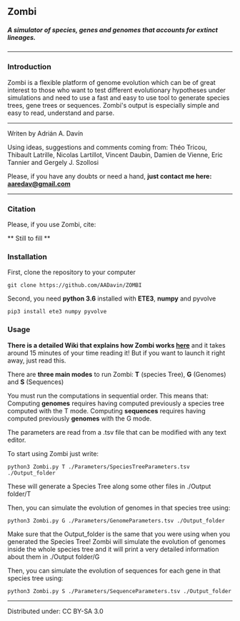 ﻿
## Zombi 
##### A simulator of species, genes and genomes that accounts for extinct lineages.

----------

### **Introduction** ###

Zombi is a flexible platform of genome evolution which can be of great interest to those who want to test different evolutionary hypotheses under simulations and need to use a fast and easy to use tool to generate species trees, gene trees or sequences.
Zombi's output is especially simple and easy to read, understand and parse. 


----------

Writen by Adrián A. Davín 

Using ideas, suggestions and comments coming from: Théo Tricou, Thibault Latrille, Nicolas Lartillot, Vincent Daubin, Damien de Vienne, Eric Tannier and Gergely J. Szollosi

Please, if you have any doubts or need a hand, **just contact me here: aaredav@gmail.com**


----------

### **Citation** ###

Please, if you use Zombi, cite:

 ** Still to fill **

### **Installation** ###

First, clone the repository to your computer

    git clone https://github.com/AADavin/ZOMBI

Second, you need **python 3.6** installed with **ETE3**, **numpy** and pyvolve

    pip3 install ete3 numpy pyvolve
        

### **Usage** ###

**There is a detailed Wiki that explains how Zombi works [here](https://github.com/AADavin/ZOMBI/wiki)** and it takes around 15 minutes of your time reading it! But if you want to launch it
right away, just read this.

There are **three main modes** to run Zombi: **T** (species Tree), **G** (Genomes) and  **S** (Sequences) 

You must run the computations in sequential order. This means that:
Computing **genomes** requires having computed previously a species tree computed with the T mode. 
Computing **sequences** requires having computed previously **genomes** with the G mode.

The parameters are read from a .tsv file that can be modified with any text editor. 

To start using Zombi just write:

    python3 Zombi.py T ./Parameters/SpeciesTreeParameters.tsv ./Output_folder

These will generate a Species Tree along some other files in ./Output folder/T

Then, you can simulate the evolution of genomes in that species tree using:

    python3 Zombi.py G ./Parameters/GenomeParameters.tsv ./Output_folder

Make sure that the Output_folder is the same that you were using when you generated the Species Tree! 
Zombi will simulate the evolution of genomes inside the whole species tree and it will print a very detailed
information about them in ./Output folder/G

Then, you can simulate the evolution of sequences for each gene in that species tree using:

    python3 Zombi.py S ./Parameters/SequenceParameters.tsv ./Output_folder
    
    
----------
    

Distributed under:
CC BY-SA 3.0